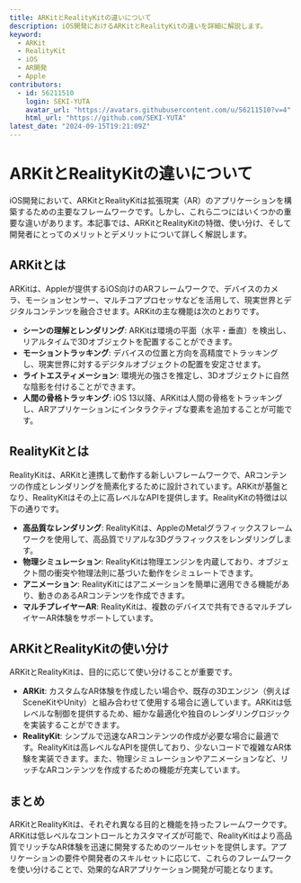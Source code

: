 ```yaml
---
title: ARKitとRealityKitの違いについて
description: iOS開発におけるARKitとRealityKitの違いを詳細に解説します。
keyword:
  - ARKit
  - RealityKit
  - iOS
  - AR開発
  - Apple
contributors:
  - id: 56211510
    login: SEKI-YUTA
    avatar_url: "https://avatars.githubusercontent.com/u/56211510?v=4"
    html_url: "https://github.com/SEKI-YUTA"
latest_date: "2024-09-15T19:21:09Z"
---
```


# ARKitとRealityKitの違いについて

iOS開発において、ARKitとRealityKitは拡張現実（AR）のアプリケーションを構築するための主要なフレームワークです。しかし、これら二つにはいくつかの重要な違いがあります。本記事では、ARKitとRealityKitの特徴、使い分け、そして開発者にとってのメリットとデメリットについて詳しく解説します。

## ARKitとは

ARKitは、Appleが提供するiOS向けのARフレームワークで、デバイスのカメラ、モーションセンサー、マルチコアプロセッサなどを活用して、現実世界とデジタルコンテンツを融合させます。ARKitの主な機能は次のとおりです。

- **シーンの理解とレンダリング**: ARKitは環境の平面（水平・垂直）を検出し、リアルタイムで3Dオブジェクトを配置することができます。
- **モーショントラッキング**: デバイスの位置と方向を高精度でトラッキングし、現実世界に対するデジタルオブジェクトの配置を安定させます。
- **ライトエスティメーション**: 環境光の強さを推定し、3Dオブジェクトに自然な陰影を付けることができます。
- **人間の骨格トラッキング**: iOS 13以降、ARKitは人間の骨格をトラッキングし、ARアプリケーションにインタラクティブな要素を追加することが可能です。

## RealityKitとは

RealityKitは、ARKitと連携して動作する新しいフレームワークで、ARコンテンツの作成とレンダリングを簡素化するために設計されています。ARKitが基盤となり、RealityKitはその上に高レベルなAPIを提供します。RealityKitの特徴は以下の通りです。

- **高品質なレンダリング**: RealityKitは、AppleのMetalグラフィックスフレームワークを使用して、高品質でリアルな3Dグラフィックスをレンダリングします。
- **物理シミュレーション**: RealityKitは物理エンジンを内蔵しており、オブジェクト間の衝突や物理法則に基づいた動作をシミュレートできます。
- **アニメーション**: RealityKitにはアニメーションを簡単に適用できる機能があり、動きのあるARコンテンツを作成できます。
- **マルチプレイヤーAR**: RealityKitは、複数のデバイスで共有できるマルチプレイヤーAR体験をサポートしています。

## ARKitとRealityKitの使い分け

ARKitとRealityKitは、目的に応じて使い分けることが重要です。

- **ARKit**: カスタムなAR体験を作成したい場合や、既存の3Dエンジン（例えばSceneKitやUnity）と組み合わせて使用する場合に適しています。ARKitは低レベルな制御を提供するため、細かな最適化や独自のレンダリングロジックを実装することができます。
- **RealityKit**: シンプルで迅速なARコンテンツの作成が必要な場合に最適です。RealityKitは高レベルなAPIを提供しており、少ないコードで複雑なAR体験を実装できます。また、物理シミュレーションやアニメーションなど、リッチなARコンテンツを作成するための機能が充実しています。

## まとめ

ARKitとRealityKitは、それぞれ異なる目的と機能を持ったフレームワークです。ARKitは低レベルなコントロールとカスタマイズが可能で、RealityKitはより高品質でリッチなAR体験を迅速に開発するためのツールセットを提供します。アプリケーションの要件や開発者のスキルセットに応じて、これらのフレームワークを使い分けることで、効果的なARアプリケーション開発が可能となります。
